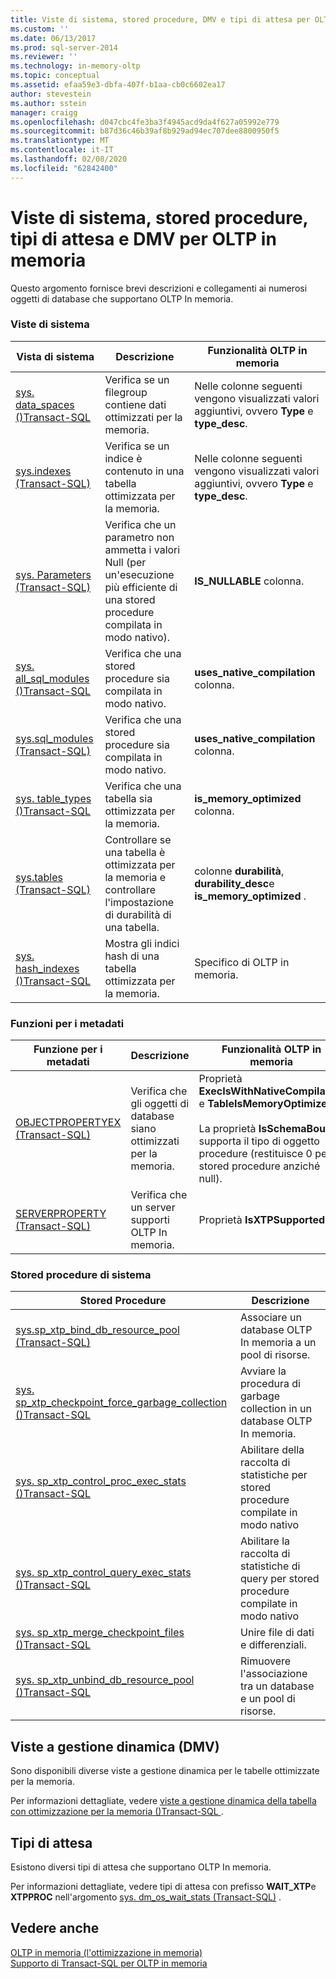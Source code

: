 ```yaml
---
title: Viste di sistema, stored procedure, DMV e tipi di attesa per OLTP in memoria | Microsoft Docs
ms.custom: ''
ms.date: 06/13/2017
ms.prod: sql-server-2014
ms.reviewer: ''
ms.technology: in-memory-oltp
ms.topic: conceptual
ms.assetid: efaa59e3-dbfa-407f-b1aa-cb0c6602ea17
author: stevestein
ms.author: sstein
manager: craigg
ms.openlocfilehash: d047cbc4fe3ba3f4945acd9da4f627a05992e779
ms.sourcegitcommit: b87d36c46b39af8b929ad94ec707dee8800950f5
ms.translationtype: MT
ms.contentlocale: it-IT
ms.lasthandoff: 02/08/2020
ms.locfileid: "62842400"
---
```

# <a name="system-views-stored-procedures-dmvs-and-wait-types-for-in-memory-oltp"></a>Viste di sistema, stored procedure, tipi di attesa e DMV per OLTP in memoria
  Questo argomento fornisce brevi descrizioni e collegamenti ai numerosi oggetti di database che supportano OLTP In memoria.  
  
### <a name="system-views"></a>Viste di sistema  
  
|Vista di sistema|Descrizione|Funzionalità OLTP in memoria|  
|-----------------|-----------------|-----------------------------|  
|[sys. data_spaces &#40;&#41;Transact-SQL](/sql/relational-databases/system-catalog-views/sys-data-spaces-transact-sql)|Verifica se un filegroup contiene dati ottimizzati per la memoria.|Nelle colonne seguenti vengono visualizzati valori aggiuntivi, ovvero **Type** e **type_desc**.|  
|[sys.indexes &#40;Transact-SQL&#41;](/sql/relational-databases/system-catalog-views/sys-indexes-transact-sql)|Verifica se un indice è contenuto in una tabella ottimizzata per la memoria.|Nelle colonne seguenti vengono visualizzati valori aggiuntivi, ovvero **Type** e **type_desc**.|  
|[sys. Parameters &#40;Transact-SQL&#41;](/sql/relational-databases/system-catalog-views/sys-parameters-transact-sql)|Verifica che un parametro non ammetta i valori Null (per un'esecuzione più efficiente di una stored procedure compilata in modo nativo).|**IS_NULLABLE** colonna.|  
|[sys. all_sql_modules &#40;&#41;Transact-SQL](/sql/relational-databases/system-catalog-views/sys-all-sql-modules-transact-sql)|Verifica che una stored procedure sia compilata in modo nativo.|**uses_native_compilation** colonna.|  
|[sys.sql_modules &#40;Transact-SQL&#41;](/sql/relational-databases/system-catalog-views/sys-sql-modules-transact-sql)|Verifica che una stored procedure sia compilata in modo nativo.|**uses_native_compilation** colonna.|  
|[sys. table_types &#40;&#41;Transact-SQL](/sql/relational-databases/system-catalog-views/sys-table-types-transact-sql)|Verifica che una tabella sia ottimizzata per la memoria.|**is_memory_optimized** colonna.|  
|[sys.tables &#40;Transact-SQL&#41;](/sql/relational-databases/system-catalog-views/sys-tables-transact-sql)|Controllare se una tabella è ottimizzata per la memoria e controllare l'impostazione di durabilità di una tabella.|colonne **durabilità**, **durability_desc**e **is_memory_optimized** .|  
|[sys. hash_indexes &#40;&#41;Transact-SQL](/sql/relational-databases/system-catalog-views/sys-hash-indexes-transact-sql)|Mostra gli indici hash di una tabella ottimizzata per la memoria.|Specifico di OLTP in memoria.|  
  
### <a name="metadata-functions"></a>Funzioni per i metadati  
  
|Funzione per i metadati|Descrizione|Funzionalità OLTP in memoria|  
|-----------------------|-----------------|-----------------------------|  
|[OBJECTPROPERTYEX &#40;Transact-SQL&#41;](/sql/t-sql/functions/objectproperty-transact-sql)|Verifica che gli oggetti di database siano ottimizzati per la memoria.|Proprietà **ExecIsWithNativeCompilation** e **TableIsMemoryOptimized** .<br /><br /> La proprietà **IsSchemaBound** supporta il tipo di oggetto procedure (restituisce 0 per le stored procedure anziché null).|  
|[SERVERPROPERTY &#40;Transact-SQL&#41;](/sql/t-sql/functions/serverproperty-transact-sql)|Verifica che un server supporti OLTP In memoria.|Proprietà **IsXTPSupported** .|  
  
### <a name="system-stored-procedures"></a>Stored procedure di sistema  
  
|Stored Procedure|Descrizione|  
|----------------------|-----------------|  
|[sys.sp_xtp_bind_db_resource_pool &#40;Transact-SQL&#41;](/sql/relational-databases/system-stored-procedures/sys-sp-xtp-bind-db-resource-pool-transact-sql)|Associare un database OLTP In memoria a un pool di risorse.|  
|[sys. sp_xtp_checkpoint_force_garbage_collection &#40;&#41;Transact-SQL](/sql/relational-databases/system-stored-procedures/sys-sp-xtp-checkpoint-force-garbage-collection-transact-sql)|Avviare la procedura di garbage collection in un database OLTP In memoria.|  
|[sys. sp_xtp_control_proc_exec_stats &#40;&#41;Transact-SQL](/sql/relational-databases/system-stored-procedures/sys-sp-xtp-control-proc-exec-stats-transact-sql)|Abilitare della raccolta di statistiche per stored procedure compilate in modo nativo|  
|[sys. sp_xtp_control_query_exec_stats &#40;&#41;Transact-SQL](/sql/relational-databases/system-stored-procedures/sys-sp-xtp-control-query-exec-stats-transact-sql)|Abilitare la raccolta di statistiche di query per stored procedure compilate in modo nativo|  
|[sys. sp_xtp_merge_checkpoint_files &#40;&#41;Transact-SQL](/sql/relational-databases/system-stored-procedures/sys-sp-xtp-merge-checkpoint-files-transact-sql)|Unire file di dati e differenziali.|  
|[sys. sp_xtp_unbind_db_resource_pool &#40;&#41;Transact-SQL](/sql/relational-databases/system-stored-procedures/sys-sp-xtp-unbind-db-resource-pool-transact-sql)|Rimuovere l'associazione tra un database e un pool di risorse.|  
  
## <a name="dynamic-management-views-dmvs"></a>Viste a gestione dinamica (DMV)  
 Sono disponibili diverse viste a gestione dinamica per le tabelle ottimizzate per la memoria.  
  
 Per informazioni dettagliate, vedere [viste a gestione dinamica della tabella con ottimizzazione per la memoria &#40;&#41;Transact-SQL ](/sql/relational-databases/system-dynamic-management-views/memory-optimized-table-dynamic-management-views-transact-sql).  
  
## <a name="wait-types"></a>Tipi di attesa  
 Esistono diversi tipi di attesa che supportano OLTP In memoria.  
  
 Per informazioni dettagliate, vedere tipi di attesa con prefisso **WAIT_XTP**e **XTPPROC** nell'argomento [sys. dm_os_wait_stats &#40;Transact-SQL&#41;](/sql/relational-databases/system-dynamic-management-views/sys-dm-os-wait-stats-transact-sql) .  
  
## <a name="see-also"></a>Vedere anche  
 [OLTP in memoria &#40;l'ottimizzazione in memoria&#41;](../relational-databases/in-memory-oltp/in-memory-oltp-in-memory-optimization.md)   
 [Supporto di Transact-SQL per OLTP in memoria](../relational-databases/in-memory-oltp/transact-sql-support-for-in-memory-oltp.md)  
  
  
